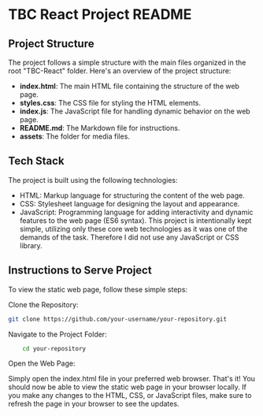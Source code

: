 # TBC React Project README

## Project Structure

The project follows a simple structure with the main files organized in the root "TBC-React" folder. Here's an overview of the project structure:

- **index.html**: The main HTML file containing the structure of the web page.
- **styles.css**: The CSS file for styling the HTML elements.
- **index.js**: The JavaScript file for handling dynamic behavior on the web page.
- **README.md**: The Markdown file for instructions.
- **assets**: The folder for media files.

## Tech Stack

The project is built using the following technologies:
* HTML: Markup language for structuring the content of the web page.
* CSS: Stylesheet language for designing the layout and appearance.
* JavaScript: Programming language for adding interactivity and dynamic features to the web page (ES6 syntax).
This project is intentionally kept simple, utilizing only these core web technologies as it was one of the demands of the task.
Therefore I did not use any JavaScript or CSS library.

## Instructions to Serve Project

To view the static web page, follow these simple steps:

Clone the Repository:

```bash
git clone https://github.com/your-username/your-repository.git
```

Navigate to the Project Folder:

```bash
    cd your-repository
```

Open the Web Page:

Simply open the index.html file in your preferred web browser.
That's it! You should now be able to view the static web page in your browser locally.
If you make any changes to the HTML, CSS, or JavaScript files, make sure to refresh the page in your browser to see the updates.